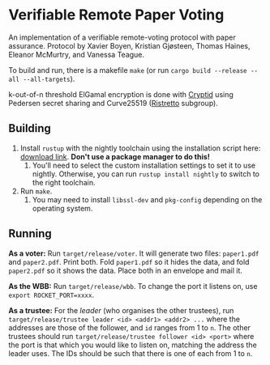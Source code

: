 # Verifiable Remote Paper Voting
An implementation of a verifiable remote-voting protocol with paper assurance. Protocol by Xavier Boyen, Kristian Gjøsteen, Thomas Haines, Eleanor McMurtry, and Vanessa Teague.

To build and run, there is a makefile `make` (or run `cargo build --release --all --all-targets`).

k-out-of-n threshold ElGamal encryption is done with [Cryptid](https://github.com/eleanor-em/cryptid) using Pedersen secret sharing and Curve25519 ([Ristretto](https://ristretto.group/) subgroup).

## Building
1. Install `rustup` with the nightly toolchain using the installation script here: [download link](https://rustup.rs/).
 **Don't use a package manager to do this!**
    1. You'll need to select the custom installation settings to set it to use nightly. Otherwise, you can run `rustup install nightly` to switch to the right toolchain. 
1. Run `make`.
    1. You may need to install `libssl-dev` and `pkg-config` depending on the operating system.

## Running
**As a voter:** Run `target/release/voter`. It will generate two files: `paper1.pdf` and `paper2.pdf`. Print both.
Fold `paper1.pdf` so it hides the data, and fold `paper2.pdf` so it shows the data. Place both in an envelope and mail it.

**As the WBB:** Run `target/release/wbb`. To change the port it listens on, use `export ROCKET_PORT=xxxx`.

**As a trustee:** For the *leader* (who organises the other trustees), run `target/release/trustee leader <id> <addr1> <addr2> ...`
where the addresses are those of the follower, and `id` ranges from 1 to `n`. The other trustees should run `target/release/trustee follower <id> <port>`
where the port is that which you would like to listen on, matching the address the leader uses. The IDs should be such
that there is one of each from 1 to `n`.
